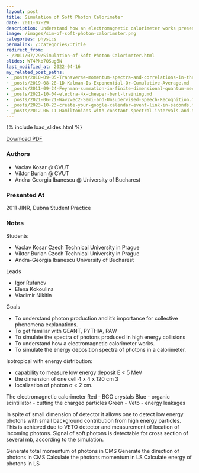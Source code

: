 ```yaml
---
layout: post
title: Simulation of Soft Photon Calorimeter
date: 2011-07-29
description: Understand how an electromagnetic calorimeter works presented at Dubna JINR 2011.
image: /images/sim-of-soft-photon-calorimeter.png
categories: physics
permalink: /:categories/:title
redirect_from:
- /2011/07/29/Simulation-of-Soft-Photon-Calorimeter.html
slides: WT4Pkb7QSug6N
last_modified_at: 2022-04-16
my_related_post_paths:
- _posts/2010-09-05-Transverse-momentum-spectra-and-correlations-in-the-blast-wave-model-with-resonances.md
- _posts/2019-08-28-1D-Kalman-Is-Exponential-Or-Cumulative-Average.md
- _posts/2011-09-24-Feynman-summation-in-finite-dimensional-quantum-mechanics.md
- _posts/2021-10-04-electra-4x-cheaper-bert-training.md
- _posts/2021-06-21-Wav2vec2-Semi-and-Unsupervised-Speech-Recognition.md
- _posts/2023-10-23-create-your-google-calendar-event-link-in-seconds.md
- _posts/2012-06-11-Hamiltonians-with-constant-spectral-intervals-and-time-dependent-perturbation.md
---
```




{% include load_slides.html %}

[Download PDF](/files/soft-photon-calorimeter-jinr-dubna-student-practice.pdf)

### Authors

- Vaclav Kosar @ CVUT
- Viktor Burian @ CVUT
- Andra-Georgia Ibanescu @ University of Bucharest

### Presented At
2011 JINR, Dubna Student Practice

### Notes

Students
- Vaclav Kosar Czech Technical University in Prague
- Viktor Burian Czech Technical University in Prague
- Andra-Georgia Ibanescu University of Bucharest

Leads
- Igor Rufanov
- Elena Kokoulina
- Vladimir Nikitin

Goals
- To understand photon production and it’s importance for collective phenomena explanations.
- To get familiar with GEANT, PYTHIA, PAW
- To simulate the spectra of photons produced in high energy collisions
- To understand how a electromagnetic calorimeter works.
- To simulate the energy deposition spectra of photons in a calorimeter.

Isotropical with energy distribution:
- capability to measure low energy deposit E < 5 MeV
- the dimension of one cell 4 x 4 x 120 cm 3
- localization of photon σ < 2 cm.

The electromagnetic calorimeter
Red - BGO crystals
Blue - organic scintillator - cutting the charged particles
Green - Veto - energy leakages

In spite of small dimension of detector it allows one to detect low energy photons with small background contribution from high energy particles.
This is achieved due to VETO detector and measurement of location of incoming photons.
Signal of soft photons is detectable for cross section of several mb, according to the simulation.

Generate total momentum of photons in CMS
Generate the direction of photons in CMS
Calculate the photons momentum in LS
Calculate energy of photons in LS
